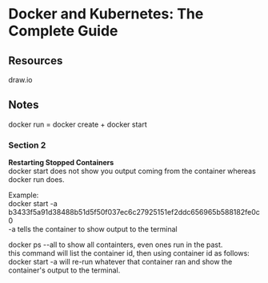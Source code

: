# Docker and Kubernetes: The Complete Guide

## Resources
draw.io

## Notes
docker run = docker create + docker start  

### Section 2  
**Restarting Stopped Containers**  
docker start does not show you output coming from the container whereas docker run does.  

Example:  
docker start -a b3433f5a91d38488b51d5f50f037ec6c27925151ef2ddc656965b588182fe0c0   
-a tells the container to show output to the terminal  

docker ps --all to show all containters, even ones run in the past.  
this command will list the container id, then using container id as follows:  
docker start -a <container id> will re-run whatever that container ran and show the   
container's output to the terminal.  

